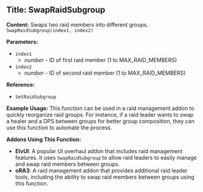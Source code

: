 ## Title: SwapRaidSubgroup

**Content:**
Swaps two raid members into different groups.
`SwapRaidSubgroup(index1, index2)`

**Parameters:**
- `index1`
  - *number* - ID of first raid member (1 to MAX_RAID_MEMBERS)
- `index2`
  - *number* - ID of second raid member (1 to MAX_RAID_MEMBERS)

**Reference:**
- `SetRaidSubgroup`

**Example Usage:**
This function can be used in a raid management addon to quickly reorganize raid groups. For instance, if a raid leader wants to swap a healer and a DPS between groups for better group composition, they can use this function to automate the process.

**Addons Using This Function:**
- **ElvUI**: A popular UI overhaul addon that includes raid management features. It uses `SwapRaidSubgroup` to allow raid leaders to easily manage and swap raid members between groups.
- **oRA3**: A raid management addon that provides additional raid leader tools, including the ability to swap raid members between groups using this function.